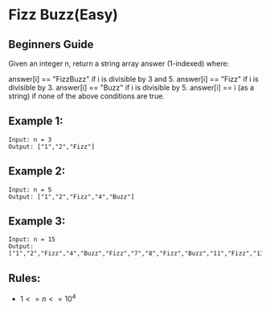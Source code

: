 # Fizz Buzz(Easy)

## Beginners Guide

Given an integer n, return a string array answer (1-indexed) where:

answer[i] == "FizzBuzz" if i is divisible by 3 and 5.
answer[i] == "Fizz" if i is divisible by 3.
answer[i] == "Buzz" if i is divisible by 5.
answer[i] == i (as a string) if none of the above conditions are true.

Example 1:
---
```go=
Input: n = 3
Output: ["1","2","Fizz"]
```

Example 2:
---
```go=
Input: n = 5
Output: ["1","2","Fizz","4","Buzz"]
```

Example 3:
---
```go=
Input: n = 15
Output: ["1","2","Fizz","4","Buzz","Fizz","7","8","Fizz","Buzz","11","Fizz","13","14","FizzBuzz"]
```

Rules:
---
* $1 <= n <= 10^4$